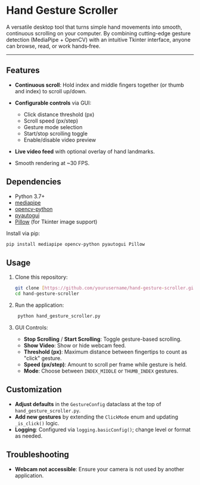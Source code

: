 # Hand Gesture Scroller

A versatile desktop tool that turns simple hand movements into smooth, continuous scrolling on your computer. By combining cutting-edge gesture detection (MediaPipe + OpenCV) with an intuitive Tkinter interface, anyone can browse, read, or work hands‑free.

---

## Features

* **Continuous scroll**: Hold index and middle fingers together (or thumb and index) to scroll up/down.
* **Configurable controls** via GUI:

  * Click distance threshold (px)
  * Scroll speed (px/step)
  * Gesture mode selection
  * Start/stop scrolling toggle
  * Enable/disable video preview
* **Live video feed** with optional overlay of hand landmarks.
* Smooth rendering at \~30 FPS.

## Dependencies

* Python 3.7+
* [mediapipe](https://github.com/google/mediapipe)
* [opencv-python](https://pypi.org/project/opencv-python/)
* [pyautogui](https://pypi.org/project/PyUserInput/)
* [Pillow](https://pypi.org/project/Pillow/) (for Tkinter image support)

Install via pip:

```bash
pip install mediapipe opencv-python pyautogui Pillow
```

## Usage

1. Clone this repository:

   ```bash
   git clone [https://github.com/yourusername/hand-gesture-scroller.git](https://github.com/gpximenes/hand-gesture-scroller.git)
   cd hand-gesture-scroller
   ```


2. Run the application:
   ```bash
    python hand_gesture_scroller.py
    ```

3. GUI Controls:

   * **Stop Scrolling** / **Start Scrolling**: Toggle gesture-based scrolling.
   * **Show Video**: Show or hide webcam feed.
   * **Threshold (px)**: Maximum distance between fingertips to count as "click" gesture.
   * **Speed (px/step)**: Amount to scroll per frame while gesture is held.
   * **Mode**: Choose between `INDEX_MIDDLE` or `THUMB_INDEX` gestures.



## Customization

* **Adjust defaults** in the `GestureConfig` dataclass at the top of `hand_gesture_scroller.py`.
* **Add new gestures** by extending the `ClickMode` enum and updating `_is_click()` logic.
* **Logging**: Configured via `logging.basicConfig()`; change level or format as needed.

## Troubleshooting

* **Webcam not accessible**: Ensure your camera is not used by another application.



